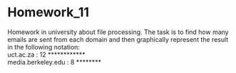 # Homework_11
Homework in university about file processing. The task is to find how many emails are sent from each domain and then graphically represent the result in the following notation: </br>
         uct.ac.za :  12  ************</br>
media.berkeley.edu :  8   ********
